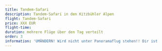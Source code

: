 ```yaml
---
title: Tandem-Safari
description: Tandem-Safari in den Kitzbühler Alpen
flight: Tandem-Safari
price: XXX EUR
flight-time:
duration: mehrere Flüge über den Tag verteilt
order: 3
information: 'UMÄNDERN! Wird nicht unter Panoramaflug stehen!! Dir ist auch der Panoramaflug noch zu wenig? Mit der Tandem-Safari bringen wir dich an verschiedene Orte in den Kitzbüheler Alpen. Über die Kulisse der berühmten Bergdoktor-Serie oder verschiedene Täler, fliegt ihr über den Tag verteilt verschiedene Dörfer an. Auch an das leiblich Wohl wird gedacht: bei einem eurer Zwischenstopps könnt ihr Einkehren um etwas zu Essen oder ein kaltes Getränk genießen.'
---
```

